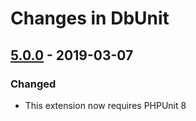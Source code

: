 # Changes in DbUnit

## [5.0.0] - 2019-03-07

### Changed

* This extension now requires PHPUnit 8

[5.0.0]: https://github.com/iamapen/dbunit/compare/4.0.0...5.0.0
